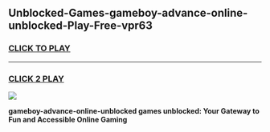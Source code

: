 
## Unblocked-Games-gameboy-advance-online-unblocked-Play-Free-vpr63
<h3>
<a href="https://premium76.site?title=gameboy-advance-online-unblocked&ref=23A">CLICK TO PLAY</a></h3>
<hr>

<h3>
<a href="https://premium76.site?title=gameboy-advance-online-unblocked&ref=23A">CLICK 2 PLAY</a>
  
</h3>

<a href="https://premium76.site?title=gameboy-advance-online-unblocked&ref=23A"><img src="https://clearcache.store/games.png"></a>


**gameboy-advance-online-unblocked games unblocked: Your Gateway to Fun and Accessible Online Gaming**
